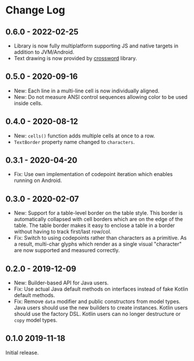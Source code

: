# Change Log

## 0.6.0 - 2022-02-25

 * Library is now fully multiplatform supporting JS and native targets in addition to JVM/Android.
 * Text drawing is now provided by [crossword](https://github.com/JakeWharton/crossword) library.


## 0.5.0 - 2020-09-16

 * New: Each line in a multi-line cell is now individually aligned.
 * New: Do not measure ANSI control sequences allowing color to be used inside cells.


## 0.4.0 - 2020-08-12

 * New: `cells()` function adds multiple cells at once to a row.
 * `TextBorder` property name changed to `characters`.


## 0.3.1 - 2020-04-20

 * Fix: Use own implementation of codepoint iteration which enables running on Android.


## 0.3.0 - 2020-02-07

 * New: Support for a table-level border on the table style. This border is automatically collapsed
   with cell borders which are on the edge of the table. The table border makes it easy to enclose
   a table in a border without having to track first/last row/col.
 * Fix: Switch to using codepoints rather than characters as a primitive. As a result, multi-char
   glyphs which render as a single visual "character" are now supported and measured correctly.


## 0.2.0 - 2019-12-09

 * New: Builder-based API for Java users.
 * Fix: Use actual Java default methods on interfaces instead of fake Kotlin default methods.
 * Fix: Remove `data` modifier and public constructors from model types. Java users should use the
   new builders to create instances. Kotlin users should use the factory DSL. Kotlin users can no
   longer destructure or `copy` model types.


## 0.1.0 2019-11-18

Initial release.
